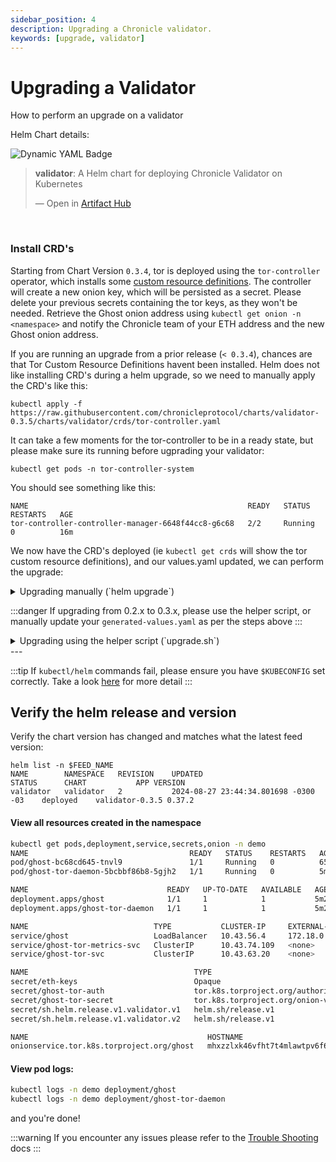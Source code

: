 ```yaml
---
sidebar_position: 4
description: Upgrading a Chronicle validator.
keywords: [upgrade, validator]
---
```


# Upgrading a Validator

How to perform an upgrade on a validator

Helm Chart details:

![Dynamic YAML Badge](https://img.shields.io/badge/dynamic/yaml?url=https%3A%2F%2Fchronicleprotocol.github.io%2Fcharts%2Findex.yaml&query=%24.entries.validator%5B0%5D.version&label=Validator%20ChartVersion&color=green)

<div class="artifacthub-widget" data-url="https://artifacthub.io/packages/helm/chronicle/validator" data-theme="light" data-header="true" data-stars="true" data-responsive="true"><blockquote><p lang="en" dir="ltr"><b>validator</b>: A Helm chart for deploying Chronicle Validator on Kubernetes</p>&mdash; Open in <a href="https://artifacthub.io/packages/helm/chronicle/validator">Artifact Hub</a></blockquote></div><script async src="https://artifacthub.io/artifacthub-widget.js"></script>

<br/>

### Install CRD's

Starting from Chart Version `0.3.4`, tor is deployed using the `tor-controller` operator, which installs some [custom resource definitions](https://raw.githubusercontent.com/chronicleprotocol/charts/validator-0.3.5/charts/validator/crds/tor-controller.yaml). The controller will create a new onion key, which will be persisted as a secret. Please delete your previous secrets containing the tor keys, as they won't be needed. Retrieve the Ghost onion address using `kubectl get onion -n <namespace>` and notify the Chronicle team of your ETH address and the new Ghost onion address.

If you are running an upgrade from a prior release (`< 0.3.4`), chances are that Tor Custom Resource Definitions havent been installed. Helm does not like installing CRD's during a helm upgrade, so we need to manually apply the CRD's like this:


```
kubectl apply -f https://raw.githubusercontent.com/chronicleprotocol/charts/validator-0.3.5/charts/validator/crds/tor-controller.yaml
```

It can take a few moments for the tor-controller to be in a ready state, but please make sure its running before ugprading your validator:

```
kubectl get pods -n tor-controller-system
```

You should see something like this:
```
NAME                                                 READY   STATUS    RESTARTS   AGE
tor-controller-controller-manager-6648f44cc8-g6c68   2/2     Running   0          16m
```

We now have the CRD's deployed (ie `kubectl get crds` will show the tor custom resource definitions), and our values.yaml updated, we can perform the upgrade:

<details>
<summary>Upgrading manually (`helm upgrade`)</summary>

## Upgrading manually (`helm upgrade`)
If you are upgrading from 0.3.x to 0.3.y, simply updating the chart version will suffice:

```
ssh <SERVER_IP>
su - <FEED_USERNAME>
export FEED_NAME=my-feed
```
### Prepare values

The values.yaml file is used to configure the validator. The file is generated by the install script, and should be updated to reflect the latest version of the feed chart.

With the latest version of the chart, there are a few changes that need to be made to the `values.yaml` / `generated-values.yaml` file:

:::warning
- `musig` is now embedded in the `ghost` deployment, and all `.Values.musig` can be removed from the values.yaml file
- Please remove `.Values.ghost.env.CFG_WEB_URL` from your values, as this will be dynamically referenced in the [Ghost deployment spec](https://github.com/chronicleprotocol/charts/blob/main/charts/validator/templates/deployment.yaml#L87-L91).
:::

Please structure your helm values like this:

```yaml
ghost:
  ethConfig:
    ethFrom:
      existingSecret: '<somesecret>'
      key: "ethFrom"
    ethKeys:
      existingSecret: '<somesecret>'
      key: "ethKeyStore"
    ethPass:
      existingSecret: '<somesecret>'
      key: "ethPass"

  env:
    normal:
      CFG_LIBP2P_EXTERNAL_ADDR: '/ip4/1.2.3.4' # public/reachable ip address of node

  ethRpcUrl: "https://MY_L1_RPC_URL"
  rpcUrl: "https://MY_L1_RPC_URL"

```
:::danger
Please ensure your values yaml file is updated to reflect the latest requirements for the validator chart, with the correct values for `ethConfig`, `ethRpcUrl` and `rpcUrl`.
:::

:::danger
Make sure the [TOR crds](#install-crds) are installed.
:::

```
helm repo update
helm upgrade $FEED_NAME -n $FEED_NAME -f $HOME/$FEED_NAME/generated-values.yaml chronicle/validator --version 0.3.5
```
</details>

:::danger
If upgrading from 0.2.x to 0.3.x, please use the helper script, or manually update your `generated-values.yaml` as per the steps above
:::

<details>
<summary>Upgrading using the helper script (`upgrade.sh`)</summary>

## Upgrading using `upgrade.sh`

:::warning
Please be aware that the latest helm chart has been renamed from `feed` to `validator`. Please use the `upgrade.sh` script to upgrade your validator to the latest version. This version embeds `musig` into the `ghost` pod. The upgrader script will clean up the generated `values.yaml` file and remove the unecessary musig values.
:::

To simplify the upgrade process, we have created a helper script that will upgrade your validator to the latest version. 

This script will attempt to run `helm upgrade <feedname> -n <feedname> chronicle/validator` on your feed release, with any updated input variables.

:::caution
Please use the correct `FEED_NAME`, which should be the same as your helm release name, if deployed using the `install.sh` script previously
:::


```
ssh <SERVER_IP>
su - <FEED_USERNAME>
export FEED_NAME=my-feed
```

:::danger
Make sure the [TOR crds](#install-crds) are installed.
:::

### Download the latest `upgrade.sh`

Get the latest upgrade.sh script:
```
wget -N https://raw.githubusercontent.com/chronicleprotocol/scripts/main/feeds/k3s-install/upgrade.sh
chmod a+x upgrade.sh
./upgrade.sh
```

:::tip You can set the expected variables in the `.env` file, or export them as environment variables. If the script fails to find any of these values, it will prompt you for them when running the script.
:::

</details>
---

:::tip
If `kubectl/helm` commands fail, please ensure you have `$KUBECONFIG` set correctly. Take a look [here](quickstart#kubectl--helm-commands-fail) for more detail
:::


## Verify the helm release and version

Verify the chart version has changed and matches what the latest feed version:

```
helm list -n $FEED_NAME
NAME     	NAMESPACE	REVISION	UPDATED                             	STATUS  	CHART          	APP VERSION
validator	validator	2       	2024-08-27 23:44:34.801698 -0300 -03	deployed	validator-0.3.5	0.37.2
```

#### View all resources created in the namespace
```bash
kubectl get pods,deployment,service,secrets,onion -n demo
NAME                                    READY   STATUS    RESTARTS   AGE
pod/ghost-bc68cd645-tnvl9               1/1     Running   0          65s
pod/ghost-tor-daemon-5bcbbf86b8-5gjh2   1/1     Running   0          5m23s

NAME                               READY   UP-TO-DATE   AVAILABLE   AGE
deployment.apps/ghost              1/1     1            1           5m23s
deployment.apps/ghost-tor-daemon   1/1     1            1           5m23s

NAME                            TYPE           CLUSTER-IP     EXTERNAL-IP   PORT(S)                                        AGE
service/ghost                   LoadBalancer   10.43.56.4     172.18.0.3    8000:31288/TCP,9100:30705/TCP,8080:30220/TCP   5m23s
service/ghost-tor-metrics-svc   ClusterIP      10.43.74.109   <none>        9035/TCP                                       5m23s
service/ghost-tor-svc           ClusterIP      10.43.63.20    <none>        8888/TCP                                       5m23s

NAME                                     TYPE                                           DATA   AGE
secret/eth-keys                          Opaque                                         3      7m50s
secret/ghost-tor-auth                    tor.k8s.torproject.org/authorized-clients-v3   0      5m23s
secret/ghost-tor-secret                  tor.k8s.torproject.org/onion-v3                5      5m23s
secret/sh.helm.release.v1.validator.v1   helm.sh/release.v1                             1      5m23s
secret/sh.helm.release.v1.validator.v2   helm.sh/release.v1                             1      65s

NAME                                        HOSTNAME                                                         AGE
onionservice.tor.k8s.torproject.org/ghost   mhxzzlxk46vfht7t4mlawtpv6f6uaplh74bwdgchmvmtof7gf45juyqd.onion   5m23s
```
#### View pod logs:

```bash
kubectl logs -n demo deployment/ghost
kubectl logs -n demo deployment/ghost-tor-daemon
```

and you're done!

:::warning
If you encounter any issues please refer to the [Trouble Shooting](troubleshooting) docs
:::
